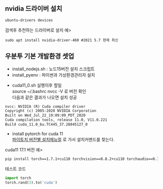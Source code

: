 ## nvidia 드라이버 설치

```sh
ubuntu-drivers devices

```
검색후 추천하는 드라이버로 설치 
예>
```
sudo apt install nvidia-driver-460 #2021 5.7 현재 최신 
```


## 우분투 기본 개발환경 셋업 

- install_nodejs.sh : 노드15버전 설치 스크립트  
- install_pyenv : 파이썬과 가상환경관리자 설치  


* cuda11_0.sh 실행이후 할일  
source ~/.bashrc
nvcc -V 로 버전 확인  
다음과 같은 결과가 나오면 설치 성공 
```txt
nvcc: NVIDIA (R) Cuda compiler driver
Copyright (c) 2005-2020 NVIDIA Corporation
Built on Wed_Jul_22_19:09:09_PDT_2020
Cuda compilation tools, release 11.0, V11.0.221
Build cuda_11.0_bu.TC445_37.28845127_0

```

* install pytorch for cuda 11  
[파이토치 버전별 설치메뉴얼](https://pytorch.org/get-started/previous-versions/) 로 가서 설치커멘드를 찾는다.

cuda11 17.1 버전 예>  

```sh
pip install torch==1.7.1+cu110 torchvision==0.8.2+cu110 torchaudio==0.7.2 -f https://download.pytorch.org/whl/torch_stable.html
```

테스트 코드
```py
import torch
torch.rand(3).to('cuda')
```

